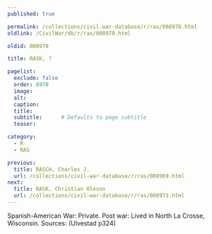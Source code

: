 ```yaml
---
published: true

permalink: /collections/civil-war-database/r/ras/008970.html
oldlink: /CivilWar/db/r/ras/008970.html

oldid: 008970

title: RASK, ?

pagelist:
  exclude: false
  order: 8970
  image: 
  alt:
  caption:
  title:
  subtitle:      # Defaults to page subtitle
  teaser:

category: 
  - R 
  - RAS

previous:
  title: RASCH, Charles J.
  url: /collections/civil-war-database/r/ras/008969.html  
next:
  title: RASK, Christian Oleson
  url: /collections/civil-war-database/r/ras/008971.html   
---
```

Spanish-American War: Private. Post war: Lived in North La Crosse, Wisconsin. Sources: (Ulvestad p324)